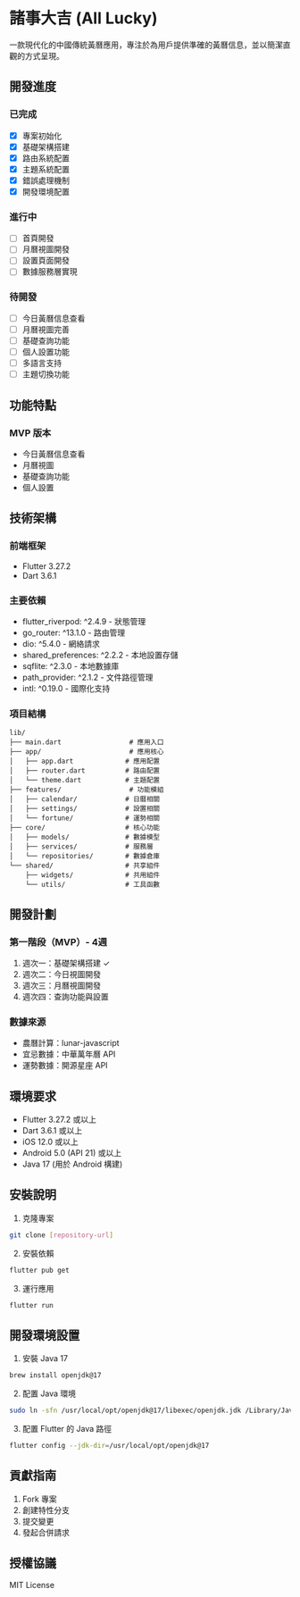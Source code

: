 # 諸事大吉 (All Lucky)

一款現代化的中國傳統黃曆應用，專注於為用戶提供準確的黃曆信息，並以簡潔直觀的方式呈現。

## 開發進度

### 已完成
- [x] 專案初始化
- [x] 基礎架構搭建
- [x] 路由系統配置
- [x] 主題系統配置
- [x] 錯誤處理機制
- [x] 開發環境配置

### 進行中
- [ ] 首頁開發
- [ ] 月曆視圖開發
- [ ] 設置頁面開發
- [ ] 數據服務層實現

### 待開發
- [ ] 今日黃曆信息查看
- [ ] 月曆視圖完善
- [ ] 基礎查詢功能
- [ ] 個人設置功能
- [ ] 多語言支持
- [ ] 主題切換功能

## 功能特點

### MVP 版本
- 今日黃曆信息查看
- 月曆視圖
- 基礎查詢功能
- 個人設置

## 技術架構

### 前端框架
- Flutter 3.27.2
- Dart 3.6.1

### 主要依賴
- flutter_riverpod: ^2.4.9 - 狀態管理
- go_router: ^13.1.0 - 路由管理
- dio: ^5.4.0 - 網絡請求
- shared_preferences: ^2.2.2 - 本地設置存儲
- sqflite: ^2.3.0 - 本地數據庫
- path_provider: ^2.1.2 - 文件路徑管理
- intl: ^0.19.0 - 國際化支持

### 項目結構
```
lib/
├── main.dart                 # 應用入口
├── app/                      # 應用核心
│   ├── app.dart             # 應用配置
│   ├── router.dart          # 路由配置
│   └── theme.dart           # 主題配置
├── features/                 # 功能模組
│   ├── calendar/            # 日曆相關
│   ├── settings/            # 設置相關
│   └── fortune/             # 運勢相關
├── core/                    # 核心功能
│   ├── models/              # 數據模型
│   ├── services/            # 服務層
│   └── repositories/        # 數據倉庫
└── shared/                  # 共享組件
    ├── widgets/             # 共用組件
    └── utils/               # 工具函數
```

## 開發計劃

### 第一階段（MVP）- 4週
1. 週次一：基礎架構搭建 ✓
2. 週次二：今日視圖開發
3. 週次三：月曆視圖開發
4. 週次四：查詢功能與設置

### 數據來源
- 農曆計算：lunar-javascript
- 宜忌數據：中華萬年曆 API
- 運勢數據：開源星座 API

## 環境要求
- Flutter 3.27.2 或以上
- Dart 3.6.1 或以上
- iOS 12.0 或以上
- Android 5.0 (API 21) 或以上
- Java 17 (用於 Android 構建)

## 安裝說明
1. 克隆專案
```bash
git clone [repository-url]
```

2. 安裝依賴
```bash
flutter pub get
```

3. 運行應用
```bash
flutter run
```

## 開發環境設置
1. 安裝 Java 17
```bash
brew install openjdk@17
```

2. 配置 Java 環境
```bash
sudo ln -sfn /usr/local/opt/openjdk@17/libexec/openjdk.jdk /Library/Java/JavaVirtualMachines/openjdk-17.jdk
```

3. 配置 Flutter 的 Java 路徑
```bash
flutter config --jdk-dir=/usr/local/opt/openjdk@17
```

## 貢獻指南
1. Fork 專案
2. 創建特性分支
3. 提交變更
4. 發起合併請求

## 授權協議
MIT License 